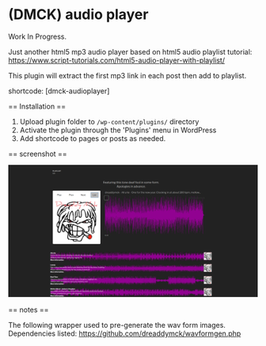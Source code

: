 # (DMCK) audio player

Work In Progress.

Just another html5 mp3 audio player based on html5 audio playlist tutorial:
https://www.script-tutorials.com/html5-audio-player-with-playlist/

This plugin will extract the first mp3 link in each post then add to playlist.

shortcode: [dmck-audioplayer]

== Installation ==

1. Upload plugin folder to `/wp-content/plugins/` directory
2. Activate the plugin through the 'Plugins' menu in WordPress
3. Add shortcode to pages or posts as needed.


== screenshot ==

![alt tag](https://github.com/dreaddymck/audio-player-cbhdmk/blob/master/screenshot.png)

== notes ==

The following wrapper used to pre-generate the wav form images. Dependencies listed:
https://github.com/dreaddymck/wavformgen.php